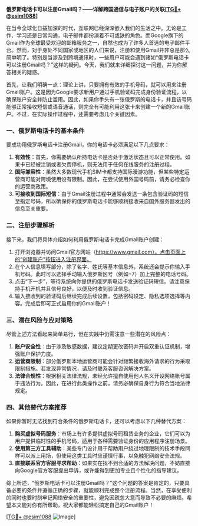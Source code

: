 **俄罗斯电话卡可以注册Gmail吗？——详解跨国通信与电子账户的关联[[TG💪+ @esim1088](https://t.me/s/esim1088)]**

在当今全球化日益加深的时代，互联网已经深深嵌入我们的生活之中。无论是工作、学习还是日常沟通，电子邮件都扮演着不可或缺的角色。而Google旗下的Gmail作为全球最受欢迎的邮箱服务之一，自然也成为了许多人首选的电子邮件平台。然而，对于身处不同国家或地区的人们来说，注册和使用Gmail并非总是那么简单明了。特别是当涉及到跨境通讯时，一些用户可能会遇到诸如“俄罗斯电话卡可以注册Gmail吗？”这样的疑问。今天，我们就来详细探讨这一问题，并为你解答相关的疑惑。

首先，让我们明确一点：理论上讲，只要拥有有效的手机号码，就可以用来注册Gmail账户。这是因为Google要求新用户通过手机验证码完成身份验证流程，以确保账户安全并防止滥用。因此，如果你手头有一张俄罗斯的电话卡，并且该号码能够正常接收短信或语音通话，则完全有可能利用这张卡来创建一个新的Gmail账户。不过，在实际操作过程中，还需要考虑几个关键因素。

### 一、俄罗斯电话卡的基本条件

要成功用俄罗斯电话卡注册Gmail，你的电话卡必须满足以下几点要求：

1. **有效性**：首先，你需要确认所持电话卡是否处于激活状态且可以正常使用。如果卡已经被注销或者欠费停机，则无法用于任何在线服务的注册过程。
2. **国际兼容性**：虽然大多数现代手机SIM卡都支持国际漫游功能，但某些特定运营商可能对跨境使用设有限制。因此，在尝试使用外国号码前，请务必检查你的运营商政策。
3. **可接收到国际短信**：由于Gmail注册过程中通常会发送一条包含验证码的短信至指定号码，所以确保你的俄罗斯电话卡能够顺利接收来自国外服务器发出的信息至关重要。

### 二、注册步骤解析

接下来，我们将具体介绍如何利用俄罗斯电话卡完成Gmail账户创建：

1. 打开浏览器并访问Gmail官方网站（https://www.gmail.com）。点击页面上的“创建账户”按钮进入注册界面。
2. 在个人信息填写部分，除了名字、姓氏等基本信息外，系统还会提示你输入手机号码。此时可以选择手动输入俄罗斯区号（例如+7）加上完整的电话号码。
3. 点击“下一步”，等待系统向你提供的俄罗斯电话卡发送验证码短信。请注意保持手机开机并且信号良好，以便及时收到验证信息。
4. 输入接收到的验证码后继续完成后续设置，包括密码设定、隐私选项选择等内容。完成后即可正式启用你的Gmail账户！

### 三、潜在风险与应对策略

尽管上述方法看起来简单易行，但在实践中仍需注意一些潜在的风险点：

1. **账户安全性**：由于涉及敏感数据，建议定期更改密码并开启双重认证机制，增强账户保护力度。
2. **运营商限制**：部分俄罗斯本地运营商可能会针对频繁接收海外请求的行为采取限制措施。若发现异常情况，请及时联系客服咨询解决方案。
3. **法律合规性**：根据相关法律法规，未经允许擅自使用他人名义开设网络账号属于违法行为。因此，在进行此类操作之前，请务必确保自身行为符合当地法律规定。

### 四、其他替代方案推荐

如果你暂时无法找到符合条件的俄罗斯电话卡，还可以考虑以下几种替代方案：

1. **购买虚拟号码服务**：市场上有许多提供虚拟号码租赁业务的企业，它们可以为用户提供临时性的手机号码，适用于各种需要验证身份的应用程序注册场景。
2. **使用第三方工具辅助**：某些专门设计用于帮助用户绕过地理限制的技术手段同样可以派上用场，但使用这类工具时应谨慎行事，以免触犯网络安全法规。
3. **直接联系官方客服寻求帮助**：如果实在找不到合适的方法解决问题，不妨直接向Google官方客服提出申诉，或许能得到更加专业且个性化的指导建议。

综上所述，“俄罗斯电话卡可以注册Gmail吗？”这个问题的答案是肯定的，只要具备必要的条件并遵循正确的步骤，就能顺利完成整个注册流程。当然，在享受便利的同时也要时刻牢记网络安全的重要性，避免因疏忽大意而导致不必要的麻烦。希望本文能对你有所帮助，祝大家都能轻松搞定自己的Gmail账户！

[[TG💪+ @esim1088](https://t.me/s/esim1088) ![Image](https://i.postimg.cc/4NQfJmqS/Snipaste-2025-05-13-00-14-12.png)]